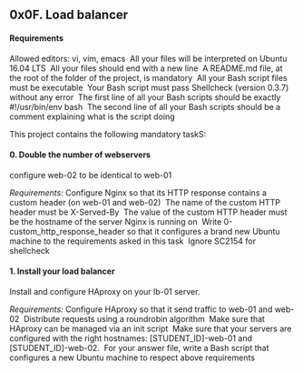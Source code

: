 ## 0x0F. Load balancer


#### Requirements
Allowed editors: vi, vim, emacs&nbsp;
All your files will be interpreted on Ubuntu 16.04 LTS&nbsp;
All your files should end with a new line&nbsp;
A README.md file, at the root of the folder of the project, is mandatory&nbsp;
All your Bash script files must be executable&nbsp;
Your Bash script must pass Shellcheck (version 0.3.7) without any error&nbsp;
The first line of all your Bash scripts should be exactly #!/usr/bin/env bash&nbsp;
The second line of all your Bash scripts should be a comment explaining what is the script doing



This project contains the following mandatory taskS:

#### 0. Double the number of webservers
configure web-02 to be identical to web-01

<i>Requirements:</i>
Configure Nginx so that its HTTP response contains a custom header (on web-01 and web-02)&nbsp;
The name of the custom HTTP header must be X-Served-By&nbsp;
The value of the custom HTTP header must be the hostname of the server Nginx is running on&nbsp;
Write 0-custom_http_response_header so that it configures a brand new Ubuntu machine to the requirements asked in this task&nbsp;
Ignore SC2154 for shellcheck&nbsp;


#### 1. Install your load balancer
Install and configure HAproxy on your lb-01 server.

<i>Requirements:</i>
Configure HAproxy so that it send traffic to web-01 and web-02&nbsp;
Distribute requests using a roundrobin algorithm&nbsp;
Make sure that HAproxy can be managed via an init script&nbsp;
Make sure that your servers are configured with the right hostnames: [STUDENT_ID]-web-01 and [STUDENT_ID]-web-02.&nbsp;
For your answer file, write a Bash script that configures a new Ubuntu machine to respect above requirements&nbsp;
